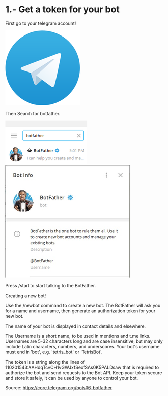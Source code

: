 # 1.- Get a token for your bot

First go to your telegram account!

![](Images/1.png)

Then Search for botfather.

![](Images/3.png)
![](Images/2.png)

Press /start to start talking to the BotFather.

Creating a new bot!

Use the /newbot command to create a new bot. The BotFather will ask you for a name and username, then generate an authorization token for your new bot.

The name of your bot is displayed in contact details and elsewhere.

The Username is a short name, to be used in mentions and t.me links. Usernames are 5-32 characters long and are case insensitive, but may only include Latin characters, numbers, and underscores. Your bot's username must end in 'bot', e.g. 'tetris_bot' or 'TetrisBot'.

The token is a string along the lines of 110201543:AAHdqTcvCH1vGWJxfSeofSAs0K5PALDsaw that is required to authorize the bot and send requests to the Bot API. Keep your token secure and store it safely, it can be used by anyone to control your bot.

Source:
https://core.telegram.org/bots#6-botfather

